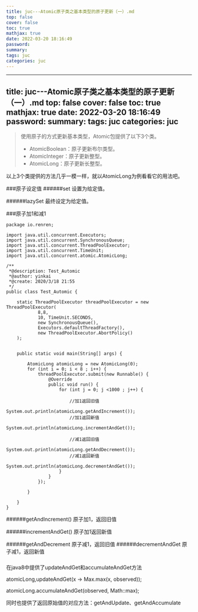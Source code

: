 ```yaml
---
title: juc---Atomic原子类之基本类型的原子更新（一）.md
top: false
cover: false
toc: true
mathjax: true
date: 2022-03-20 18:16:49
password:
summary:
tags: juc
categories: juc
---
```

---
title: juc---Atomic原子类之基本类型的原子更新（一）.md
top: false
cover: false
toc: true
mathjax: true
date: 2022-03-20 18:16:49
password:
summary:
tags: juc
categories: juc
---

> 使用原子的方式更新基本类型，Atomic包提供了以下3个类。
> - AtomicBoolean：原子更新布尔类型。
> - AtomicInteger：原子更新整型。
> - AtomicLong：原子更新长整型。



以上3个类提供的方法几乎一模一样，就以AtomicLong为例看看它的用法吧。


###原子设定值
######set
设置为给定值。

######lazySet
最终设定为给定值。 


###原子加1和减1

~~~
package io.renren;

import java.util.concurrent.Executors;
import java.util.concurrent.SynchronousQueue;
import java.util.concurrent.ThreadPoolExecutor;
import java.util.concurrent.TimeUnit;
import java.util.concurrent.atomic.AtomicLong;

/**
 *@description: Test_Automic
 *@author: yinkai
 *@create: 2020/3/18 21:55
 */
public class Test_Automic {

    static ThreadPoolExecutor threadPoolExecutor = new ThreadPoolExecutor(
            8,8,
            10, TimeUnit.SECONDS,
            new SynchronousQueue(),
            Executors.defaultThreadFactory(),
            new ThreadPoolExecutor.AbortPolicy()
    );


    public static void main(String[] args) {

        AtomicLong atomicLong = new AtomicLong(0);
        for (int i = 0; i < 8 ; i++) {
            threadPoolExecutor.submit(new Runnable() {
                @Override
                public void run() {
                    for (int j = 0; j <1000 ; j++) {

                        //加1返回旧值
                        System.out.println(atomicLong.getAndIncrement());
                        //加1返回新值
                        System.out.println(atomicLong.incrementAndGet());

                        //减1返回旧值
                        System.out.println(atomicLong.getAndDecrement());
                        //减1返回新值
                        System.out.println(atomicLong.decrementAndGet());
                    }
                }
            });

        }

    }
}
~~~

######getAndIncrement()
原子加1，返回旧值

######incrementAndGet()
原子加1返回新值

######getAndDecrement
原子减1，返回旧值
######decrementAndGet
原子减1，返回新值



###
在java8中提供了updateAndGet和accumulateAndGet方法

atomicLong,updateAndGet(x -> Max.max(x, observed));

atomicLong.accumulateAndGet(observed, Math::max);

同时也提供了返回原始值的对应方法：getAndUpdate、getAndAccumulate
